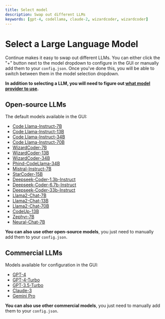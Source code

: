 ```yaml
---
title: Select model
description: Swap out different LLMs
keywords: [gpt-4, codellama, claude-2, wizardcoder, wizardcoder]
---
```


# Select a Large Language Model

Continue makes it easy to swap out different LLMs. You can either click the "+" button next to the model dropdown to configure in the GUI or manually add them to your `config.json`. Once you've done this, you will be able to switch between them in the model selection dropdown.

**In addition to selecting a LLM, you will need to figure out [what model provider to use](./select-provider.md).**

## Open-source LLMs

The default models available in the GUI:

- [Code Llama-Instruct-7B](https://github.com/continuedev/what-llm-to-use/blob/main/README.md#1-code-llama)
- [Code Llama-Instruct-13B](https://github.com/continuedev/what-llm-to-use/blob/main/README.md#1-code-llama)
- [Code Llama-Instruct-34B](https://github.com/continuedev/what-llm-to-use/blob/main/README.md#1-code-llama)
- [Code Llama-Instruct-70B](https://github.com/continuedev/what-llm-to-use/blob/main/README.md#1-code-llama)
- [WizardCoder-7B](https://github.com/continuedev/what-llm-to-use/blob/main/README.md#2-wizardcoder)
- [WizardCoder-13B](https://github.com/continuedev/what-llm-to-use/blob/main/README.md#2-wizardcoder)
- [WizardCoder-34B](https://github.com/continuedev/what-llm-to-use/blob/main/README.md#2-wizardcoder)
- [Phind-CodeLlama-34B](https://github.com/continuedev/what-llm-to-use/blob/main/README.md#3-phind-codellama)
- [Mistral-Instruct-7B](https://github.com/continuedev/what-llm-to-use/blob/main/README.md#4-mistral)
- [StarCoder-15B](https://github.com/continuedev/what-llm-to-use/blob/main/README.md#5-starcoder)
- [Deepseek-Coder-1.3b-Instruct](https://github.com/continuedev/what-llm-to-use/blob/main/README.md#6-deepseek-coder)
- [Deepseek-Coder-6.7b-Instruct](https://github.com/continuedev/what-llm-to-use/blob/main/README.md#6-deepseek-coder)
- [Deepseek-Coder-33b-Instruct](https://github.com/continuedev/what-llm-to-use/blob/main/README.md#6-deepseek-coder)
- [Llama2-Chat-7B](https://github.com/continuedev/what-llm-to-use/blob/main/README.md#7-llama2)
- [Llama2-Chat-13B](https://github.com/continuedev/what-llm-to-use/blob/main/README.md#7-llama2)
- [Llama2-Chat-70B](https://github.com/continuedev/what-llm-to-use/blob/main/README.md#7-llama2)
- [CodeUp-13B](https://huggingface.co/deepse/CodeUp-Llama-2-13b-chat-hf)
- [Zephyr-7B](https://huggingface.co/huggingfaceh4/zephyr-7b-beta)
- [Neural-Chat-7B](https://huggingface.co/Intel/neural-chat-7b-v3-3)

**You can also use other open-source models**, you just need to manually add them to your `config.json`.

## Commercial LLMs

Models available for configuration in the GUI:

- [GPT-4](https://github.com/continuedev/what-llm-to-use/blob/main/README.md#1-gpt-4)
- [GPT-4-Turbo](https://github.com/continuedev/what-llm-to-use/blob/main/README.md#2-gpt-4-turbo)
- [GPT-3.5-Turbo](https://github.com/continuedev/what-llm-to-use/blob/main/README.md#3-gpt-35-turbo)
- [Claude-3](https://github.com/continuedev/what-llm-to-use/blob/main/README.md#4-claude-2)
- [Gemini Pro](https://github.com/continuedev/what-llm-to-use/blob/main/README.md#5-palm-2)

**You can also use other commercial models**, you just need to manually add them to your `config.json`.
